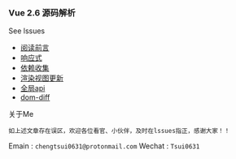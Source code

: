 ### Vue  2.6 源码解析

See lssues

- [阅读前言](https://github.com/chengtsui/blog/issues/1)
- [响应式](https://github.com/chengtsui/blog/issues/3)
- [依赖收集](https://github.com/chengtsui/blog/issues/4)
- [渲染视图更新](https://github.com/chengtsui/blog/issues/5)
- [全局api](https://github.com/chengtsui/blog/issues/6)
- [dom-diff](https://github.com/chengtsui/blog/issues/7)


关于Me

`如上述文章存在误区，欢迎各位看官、小伙伴，及时在lssues指正，感谢大家！！`

Emain :  `chengtsui0631@protonmail.com`
Wechat : `Tsui0631`










